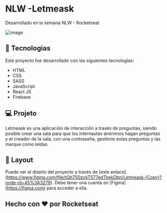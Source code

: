 # NLW -Letmeask
Desarrollado en la semana NLW - Rocketseat

![image](https://user-images.githubusercontent.com/63380921/123459492-b7d9bc00-d5bc-11eb-86ff-de82bf104c4b.png)



## 🚀 Tecnologias
Este proyecto fue desarrollado con las siguientes tecnologías:

- HTML
- CSS
- SASS
- JavaScript
- React JS
- Firebase

## 💻 Projeto

Letmeask es una aplicación de interacción a través de preguntas, siendo posible crear una sala para que los internautas anónimos hagan preguntas y el creador de la sala, con una contraseña, gestione estas preguntas y las marque como leídas.


## 🔖 Layout

Puede ver el diseño del proyecto a través de [este enlace] (https://www.figma.com/file/tQh7S0zckT577edTkekDbn/Letmeask-(Copy)?node-id=45%3A3279).
Debe tener una cuenta en [Figma] (https://figma.com) para acceder a ella.

## Hecho con ♥ por Rocketseat
